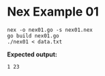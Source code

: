 # Nex Example 01
    nex -o nex01.go -s nex01.nex
    go build nex01.go
    ./nex01 < data.txt

**Expected output:**

    1 23
